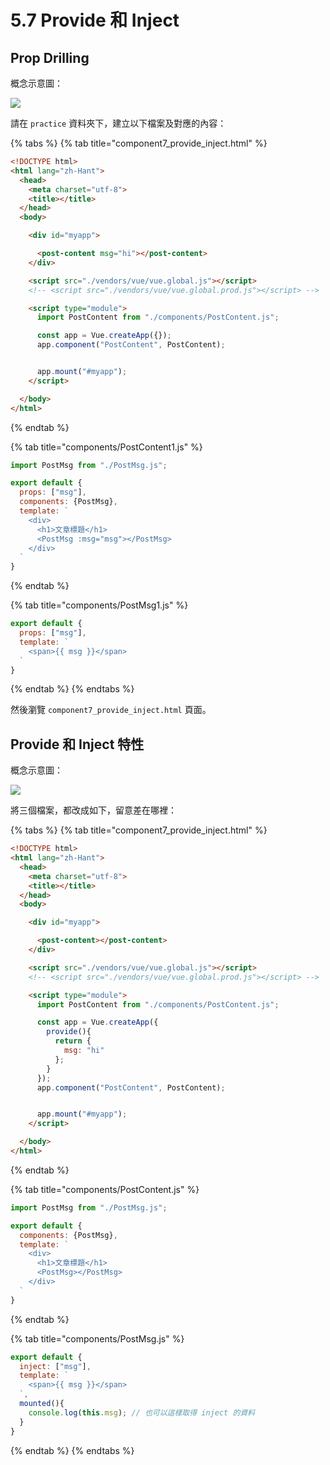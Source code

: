 # 5.7 Provide 和 Inject

## Prop Drilling

概念示意圖：

![](<../.gitbook/assets/prop\_drilling (1).png>)



請在 `practice` 資料夾下，建立以下檔案及對應的內容：

{% tabs %}
{% tab title="component7_provide_inject.html" %}
```html
<!DOCTYPE html>
<html lang="zh-Hant">
  <head>
    <meta charset="utf-8">
    <title></title>
  </head>
  <body>

    <div id="myapp">

      <post-content msg="hi"></post-content>
    </div>

    <script src="./vendors/vue/vue.global.js"></script>
    <!-- <script src="./vendors/vue/vue.global.prod.js"></script> -->

    <script type="module">
      import PostContent from "./components/PostContent.js";

      const app = Vue.createApp({});
      app.component("PostContent", PostContent);


      app.mount("#myapp");
    </script>

  </body>
</html>
```
{% endtab %}

{% tab title="components/PostContent1.js" %}
```javascript
import PostMsg from "./PostMsg.js";

export default {
  props: ["msg"],
  components: {PostMsg},
  template: `
    <div>
      <h1>文章標題</h1>
      <PostMsg :msg="msg"></PostMsg>
    </div>
  `
}
```
{% endtab %}

{% tab title="components/PostMsg1.js" %}
```javascript
export default {
  props: ["msg"],
  template: `
    <span>{{ msg }}</span>
  `
}
```
{% endtab %}
{% endtabs %}

然後瀏覽 `component7_provide_inject.html` 頁面。



## Provide 和 Inject 特性

概念示意圖：

![](../.gitbook/assets/provide\_inject.png)



將三個檔案，都改成如下，留意差在哪裡：

{% tabs %}
{% tab title="component7_provide_inject.html" %}
```html
<!DOCTYPE html>
<html lang="zh-Hant">
  <head>
    <meta charset="utf-8">
    <title></title>
  </head>
  <body>

    <div id="myapp">

      <post-content></post-content>
    </div>

    <script src="./vendors/vue/vue.global.js"></script>
    <!-- <script src="./vendors/vue/vue.global.prod.js"></script> -->

    <script type="module">
      import PostContent from "./components/PostContent.js";

      const app = Vue.createApp({
        provide(){
          return {
            msg: "hi"
          };
        }
      });
      app.component("PostContent", PostContent);


      app.mount("#myapp");
    </script>

  </body>
</html>
```
{% endtab %}

{% tab title="components/PostContent.js" %}
```javascript
import PostMsg from "./PostMsg.js";

export default {
  components: {PostMsg},
  template: `
    <div>
      <h1>文章標題</h1>
      <PostMsg></PostMsg>
    </div>
  `
}
```
{% endtab %}

{% tab title="components/PostMsg.js" %}
```javascript
export default {
  inject: ["msg"],
  template: `
    <span>{{ msg }}</span>
  `,
  mounted(){
    console.log(this.msg); // 也可以這樣取得 inject 的資料
  }
}
```
{% endtab %}
{% endtabs %}



